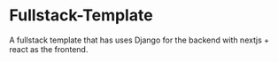 # Fullstack-Template
A fullstack template that has uses Django for the backend with nextjs + react as the frontend.
